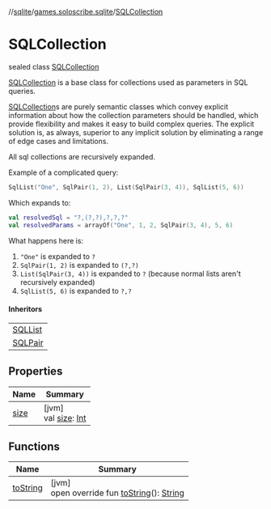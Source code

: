 //[sqlite](../../../index.md)/[games.soloscribe.sqlite](../index.md)/[SQLCollection](index.md)

# SQLCollection

sealed class [SQLCollection](index.md)

[SQLCollection](index.md) is a base class for collections used as parameters in SQL queries.

[SQLCollection](index.md)s are purely semantic classes which convey explicit information about how the collection parameters should be handled, which provide flexibility and makes it easy to build complex queries. The explicit solution is, as always, superior to any implicit solution by eliminating a range of edge cases and limitations.

All sql collections are recursively expanded.

Example of a complicated query:

```kotlin
SqlList("One", SqlPair(1, 2), List(SqlPair(3, 4)), SqlList(5, 6))
```

Which expands to:

```kotlin
val resolvedSql = "?,(?,?),?,?,?"
val resolvedParams = arrayOf("One", 1, 2, SqlPair(3, 4), 5, 6)
```

What happens here is:

1. 
   `"One"` is expanded to `?`
2. 
   `SqlPair(1, 2)` is expanded to `(?,?)`
3. 
   `List(SqlPair(3, 4))` is expanded to `?`     (because normal lists aren't recursively expanded)
4. 
   `SqlList(5, 6)` is expanded to `?,?`

#### Inheritors

| |
|---|
| [SQLList](../-s-q-l-list/index.md) |
| [SQLPair](../-s-q-l-pair/index.md) |

## Properties

| Name | Summary |
|---|---|
| [size](size.md) | [jvm]<br>val [size](size.md): [Int](https://kotlinlang.org/api/core/kotlin-stdlib/kotlin/-int/index.html) |

## Functions

| Name | Summary |
|---|---|
| [toString](to-string.md) | [jvm]<br>open override fun [toString](to-string.md)(): [String](https://kotlinlang.org/api/core/kotlin-stdlib/kotlin/-string/index.html) |